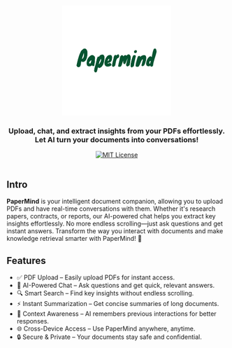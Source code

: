 <a>
    <div align="center">
        <img alt="papermind" src="https://github.com/PrasathRavichandran/paper-mind/blob/main/public/logo.png" width=250 height=250 />
    </div>
</a>

<div align="center">
    <h3>Upload, chat, and extract insights from your PDFs effortlessly.<br/> Let AI turn your documents into conversations!</h3>
    <a href="https://github.com/PrasathRavichandran/paper-mind/blob/main/LICENSE">
        <img alt="MIT License" src="https://img.shields.io/badge/License-MIT-green.svg"/>
    </a>
</div>

</br>

## Intro

**PaperMind** is your intelligent document companion, allowing you to upload PDFs and have real-time conversations with them. Whether it's research papers, contracts, or reports, our AI-powered chat helps you extract key insights effortlessly. No more endless scrolling—just ask questions and get instant answers. Transform the way you interact with documents and make knowledge retrieval smarter with PaperMind! 🚀

## Features

- ✅ PDF Upload – Easily upload PDFs for instant access.
- 💬 AI-Powered Chat – Ask questions and get quick, relevant answers.
- 🔍 Smart Search – Find key insights without endless scrolling.
- ⚡ Instant Summarization – Get concise summaries of long documents.
- 🧠 Context Awareness – AI remembers previous interactions for better responses.
- 🌐 Cross-Device Access – Use PaperMind anywhere, anytime.
- 🔒 Secure & Private – Your documents stay safe and confidential.
